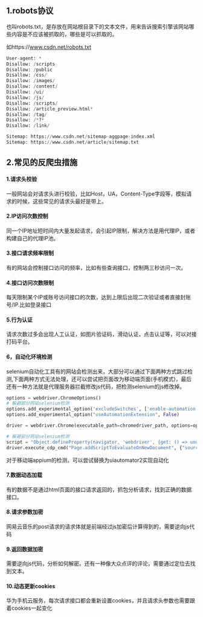 ## 1.robots协议
也叫robots.txt，是存放在网站根目录下的文本文件，用来告诉搜索引擎该网站哪些内容是不应该被抓取的，哪些是可以抓取的。

如https://www.csdn.net/robots.txt
```python
User-agent: *
Disallow: /scripts
Disallow: /public
Disallow: /css/
Disallow: /images/
Disallow: /content/
Disallow: /ui/
Disallow: /js/
Disallow: /scripts/
Disallow: /article_preview.html*
Disallow: /tag/
Disallow: /*?*
Disallow: /link/

Sitemap: https://www.csdn.net/sitemap-aggpage-index.xml
Sitemap: https://www.csdn.net/article/sitemap.txt
```
## 2.常见的反爬虫措施
#### 1.请求头校验
一般网站会对请求头进行校验，比如Host，UA，Content-Type字段等，模拟请求的时候，这些常见的请求头最好是带上。
#### 2.IP访问次数控制
同一个IP地址短时间内大量发起请求，会引起IP限制，解决方法是用代理IP，或者构建自己的代理IP池。
#### 3.接口请求频率限制
有的网站会控制接口访问的频率，比如有些查询接口，控制两三秒访问一次。
#### 4.接口访问次数限制
每天限制某个IP或账号访问接口的次数，达到上限后出现二次验证或者直接封账号/IP.比如登录接口
#### 5.行为认证
请求次数过多会出现人工认证，如图片验证码，滑动认证，点击认证等，可以对接打码平台。
#### 6，自动化环境检测
selenium自动化工具有的网站会检测出来，大部分可以通过下面两种方式跳过检测,下面两种方式无法处理，还可以尝试把页面改为移动端页面(手机模式)，最后还有一种方法就是代理服务器拦截修改js代码，把检测selenium的js修改掉。
```python
options = webdriver.ChromeOptions()
# 躲避部分网站selenium检测
options.add_experimental_option('excludeSwitches', ['enable-automation'])
options.add_experimental_option("useAutomationExtension", False)

driver = webdriver.Chrome(executable_path=chromedriver_path, options=options)

# 躲避部分网站selenium检测
script = "Object.defineProperty(navigator, 'webdriver', {get: () => undefined});"
driver.execute_cdp_cmd("Page.addScriptToEvaluateOnNewDocument", {"source": script})
```

对于移动端appium的检测，可以尝试替换为uiautomator2实现自动化

#### 7.数据动态加载
有的数据不是通过html页面的接口请求返回的，抓包分析请求，找到正确的数据接口。
#### 8.请求参数加密
网易云音乐的post请求的请求体就是前端经过js加密后计算得到的，需要逆向js代码
#### 9.返回数据加密
需要逆向js代码，分析如何解密。还有一种像大众点评的评论，需要通过定位去找到文本。
#### 10.动态更新cookies
华为手机云服务，每次请求接口都会重新设置cookies，并且请求头参数也需要跟着cookies一起变化

